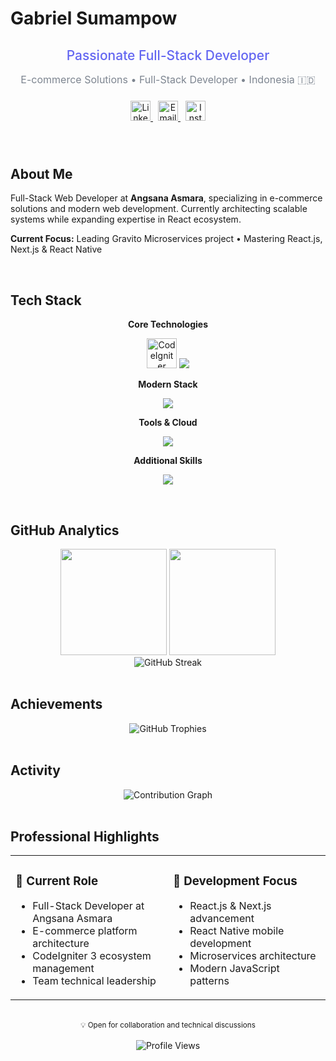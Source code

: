# Gabriel Sumampow

<div align="center">
  
  <h2 style="color: #6366F1; font-weight: 500; margin-bottom: 8px;">Passionate Full-Stack Developer</h2>
  <p style="color: #7D8590; font-size: 16px; margin-bottom: 24px;">
    E-commerce Solutions • Full-Stack Developer • Indonesia 🇮🇩
  </p>
  
  <p align="center" style="margin: 24px 0;">
    <a href="https://www.linkedin.com/in/gabriel-sumampow/" style="margin: 0 4px;">
      <img src="https://skillicons.dev/icons?i=linkedin&theme=dark" alt="LinkedIn" height="32"/>
    </a>
    <a href="mailto:gnsbusiness16@gmail.com" style="margin: 0 4px;">
      <img src="https://skillicons.dev/icons?i=gmail&theme=dark" alt="Email" height="32"/>
    </a>
    <a href="https://instagram.com/gabrielsumampow" style="margin: 0 4px;">
      <img src="https://skillicons.dev/icons?i=instagram&theme=dark" alt="Instagram" height="32"/>
    </a>
  </p>
</div>

<br>

## About Me

Full-Stack Web Developer at **Angsana Asmara**, specializing in e-commerce solutions and modern web development. Currently architecting scalable systems while expanding expertise in React ecosystem.

**Current Focus:** Leading Gravito Microservices project • Mastering React.js, Next.js & React Native

<br>

## Tech Stack

<div align="center">

**Core Technologies**
<p>
  <img src="https://cdn.jsdelivr.net/gh/devicons/devicon/icons/codeigniter/codeigniter-plain.svg" width="48" height="48" alt="CodeIgniter"/>
  <img src="https://skillicons.dev/icons?i=php,js,html,css,mysql" />
</p>

**Modern Stack**
<p>
  <img src="https://skillicons.dev/icons?i=react,nextjs,ts,tailwind,firebase" />
</p>

**Tools & Cloud**
<p>
  <img src="https://skillicons.dev/icons?i=postman,gcp,figma" />
</p>

**Additional Skills**
<p>
  <img src="https://skillicons.dev/icons?i=laravel,nodejs,express,python,java,kotlin" />
</p>

</div>

<br>

## GitHub Analytics

<div align="center">
  <img height="170" src="https://github-readme-stats.vercel.app/api?username=gabrielsumampow&show_icons=true&theme=github_dark&include_all_commits=true&count_private=true&hide_border=true&bg_color=0D1117&title_color=F0F6FC&text_color=7D8590&icon_color=6366F1"/>
  <img height="170" src="https://github-readme-stats.vercel.app/api/top-langs/?username=gabrielsumampow&layout=compact&langs_count=8&theme=github_dark&hide_border=true&bg_color=0D1117&title_color=F0F6FC&text_color=7D8590"/>
</div>

<div align="center">
  <img src="https://github-readme-streak-stats.herokuapp.com/?user=gabrielsumampow&theme=github-dark-blue&hide_border=true&background=0D1117&stroke=30363D&ring=6366F1&fire=6366F1&currStreakLabel=F0F6FC&sideLabels=F0F6FC&currStreakNum=F0F6FC&sideNums=7D8590&dates=7D8590" alt="GitHub Streak"/>
</div>

<br>

## Achievements

<div align="center">
  <img src="https://github-profile-trophy.vercel.app/?username=gabrielsumampow&theme=darkhub&row=1&column=6&margin-h=8&margin-w=8&no-bg=true&no-frame=true" alt="GitHub Trophies"/>
</div>

<br>

## Activity

<div align="center">
  <img src="https://github-readme-activity-graph.vercel.app/graph?username=gabrielsumampow&theme=tokyo-night&hide_border=true&area=true" alt="Contribution Graph"/>
</div>

<br>

## Professional Highlights

<table>
  <tr>
    <td width="50%" valign="top">
      <h3>🎯 Current Role</h3>
      <ul>
        <li>Full-Stack Developer at Angsana Asmara</li>
        <li>E-commerce platform architecture</li>
        <li>CodeIgniter 3 ecosystem management</li>
        <li>Team technical leadership</li>
      </ul>
    </td>
    <td width="50%" valign="top">
      <h3>🚀 Development Focus</h3>
      <ul>
        <li>React.js & Next.js advancement</li>
        <li>React Native mobile development</li>
        <li>Microservices architecture</li>
        <li>Modern JavaScript patterns</li>
      </ul>
    </td>
  </tr>
</table>

<br>

<div align="center">
  <sub>💡 Open for collaboration and technical discussions</sub>
  <br><br>
  <img src="https://komarev.com/ghpvc/?username=gabrielsumampow&style=flat&color=6366F1" alt="Profile Views"/>
</div>
